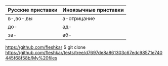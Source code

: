 | Русские приставки | Иноязычные приставки |
| ----------------- | -------------------- |
| в-,во-,вы | а-отрицание |
| до- | ад- |
| за- | аб- |

https://github.com/fleshkar
$ git clone https://github.com/fleshkar/tests/tree/d7697de8a861303c67edc98571e740445f68f58b/My%20files
